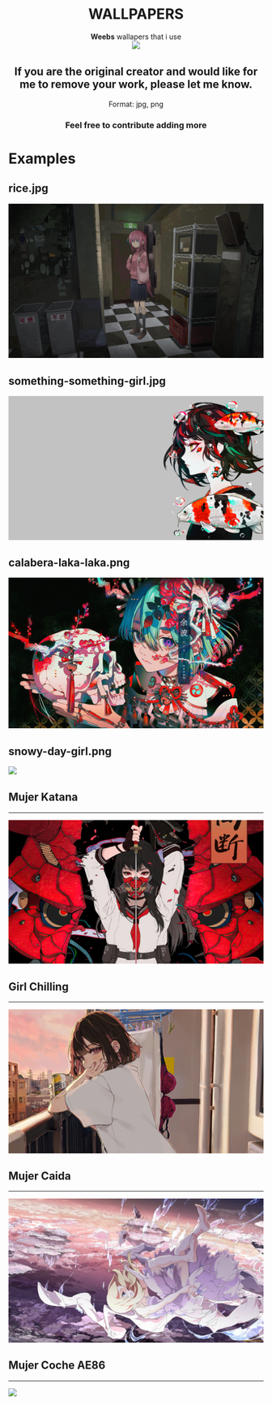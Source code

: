 <div align="center">
<h1>WALLPAPERS</h1>
<b>Weebs</b> wallapers that i use</br>
<img src="https://img.shields.io/github/repo-size/Jillazquez/wallpapers?color=purple&label=SIZE&logo=Github&style=for-the-badge"></br>


## If you are the original creator and would like for me to remove your work, please let me know.
Format: jpg, png</br>

### Feel free to contribute adding more
</div>
<h1>Examples</h1>
<h2> rice.jpg</h2></hr>
<img src="./anime/rice.jpg">

<h2>something-something-girl.jpg</h2></hr>
<img src="./anime/something-something-girl.jpg">

<h2> calabera-laka-laka.png</h2>  </hr>
<img src="./anime/calabera-laka-laka.png">


<h2> snowy-day-girl.png</h2>  </hr>
<img src="./anime/snowy-day-girl.png">

## Mujer Katana 
<hr>
<img src="./anime/mujer-katana.webp">

## Girl Chilling
<hr>
<img src ="./anime/anime-girl-chilling-at-balcony-4k-de.jpg">

## Mujer Caida
<hr>
<img src="./anime/mujer-cielo-caida.jpg">

## Mujer Coche AE86
<hr>
<img src="./anime/mujer-coche-japones.jpg">


